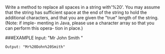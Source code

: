Write a method to replace all spaces in a string with'%20'. You may assume that the string has sufficient space at the end of the string to hold the additional characters, and that you are given the "true" length of the string. (Note: if imple- menting in Java, please use a character array so that you can perform this opera- tion in place.)

###EXAMPLE
    Input:  "Mr John Smith    "

    Output: "Mr%20Dohn%20Smith"
